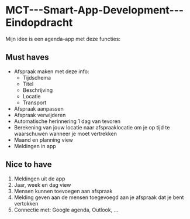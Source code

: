 # MCT---Smart-App-Development---Eindopdracht

Mijn idee is een agenda-app met deze functies:

## Must haves

- Afspraak maken met deze info:
  - Tijdschema
  - Titel
  - Beschrijving
  - Locatie
  - Transport
- Afspraak aanpassen
- Afspraak verwijderen
- Automatische herinnering 1 dag van tevoren
- Berekening van jouw locatie naar afspraaklocatie om je op tijd te waarschuwen wanneer je moet vertrekken
- Maand en planning view
- Meldingen in app

## Nice to have

1. Meldingen uit de app
2. Jaar, week en dag view
3. Mensen kunnen toevoegen aan afspraak
4. Melding geven aan de mensen toegevoegd aan je afspraak dat je bent vertokken
5. Connectie met: Google agenda, Outlook, ...
